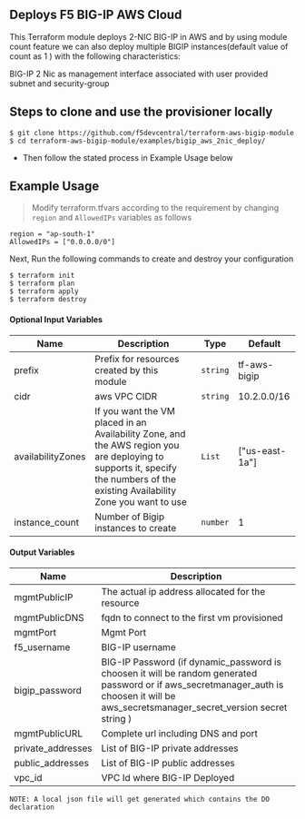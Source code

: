 ## Deploys F5 BIG-IP AWS Cloud

This Terraform module deploys 2-NIC BIG-IP in AWS and by using module count feature we can also deploy multiple BIGIP instances(default value of count as 1 ) with the following characteristics:

BIG-IP 2 Nic as management interface associated with user provided subnet and security-group


## Steps to clone and use the provisioner locally

```
$ git clone https://github.com/f5devcentral/terraform-aws-bigip-module
$ cd terraform-aws-bigip-module/examples/bigip_aws_2nic_deploy/

```

- Then follow the stated process in Example Usage below

## Example Usage

>Modify terraform.tfvars according to the requirement by changing `region` and `AllowedIPs` variables as follows

```
region = "ap-south-1"
AllowedIPs = ["0.0.0.0/0"]
```
Next, Run the following commands to create and destroy your configuration

```
$ terraform init
$ terraform plan
$ terraform apply
$ terraform destroy

```

#### Optional Input Variables

| Name | Description | Type | Default |
|------|-------------|------|---------|
| prefix | Prefix for resources created by this module | `string` | tf-aws-bigip |
| cidr | aws VPC CIDR | `string` | 10.2.0.0/16 |
| availabilityZones | If you want the VM placed in an Availability Zone, and the AWS region you are deploying to supports it, specify the numbers of the existing Availability Zone you want to use | `List` | ["us-east-1a"] |
| instance_count | Number of Bigip instances to create | `number` | 1 |

#### Output Variables

| Name | Description |
|------|-------------|
| mgmtPublicIP | The actual ip address allocated for the resource |
| mgmtPublicDNS | fqdn to connect to the first vm provisioned |
| mgmtPort | Mgmt Port |
| f5\_username | BIG-IP username |
| bigip\_password | BIG-IP Password (if dynamic_password is choosen it will be random generated password or if aws_secretmanager_auth is choosen it will be aws_secretsmanager_secret_version secret string ) |
| mgmtPublicURL | Complete url including DNS and port|
| private\_addresses | List of BIG-IP private addresses |
| public\_addresses | List of BIG-IP public addresses |
| vpc\_id | VPC Id where BIG-IP Deployed |



```
NOTE: A local json file will get generated which contains the DO declaration
```

